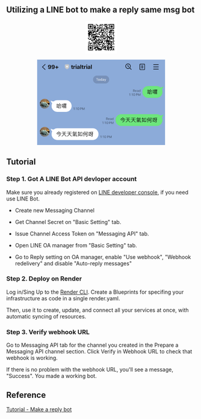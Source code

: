## Utilizing a LINE bot to make a reply same msg bot ##

<figure><center><img src="./img/qrcode.png" width="20%"></center></figure>

<figure><center><img src="./img/example.png" width="80%"></center></figure>

## Tutorial ##

### Step 1. Got A LINE Bot API devloper account ###

Make sure you already registered on [LINE developer console](https://developers.line.biz/en/), if you need use LINE Bot.

- Create new Messaging Channel

- Get Channel Secret on "Basic Setting" tab.

- Issue Channel Access Token on "Messaging API" tab.

- Open LINE OA manager from "Basic Setting" tab.

- Go to Reply setting on OA manager, enable "Use webhook", "Webhook redelivery" and disable "Auto-reply messages"

### Step 2. Deploy on Render ###

Log in/Sing Up to the [Render CLI](https://render.com). Create a Blueprints for specifing your infrastructure as code in a single render.yaml. 

Then, use it to create, update, and connect all your services at once, with automatic syncing of resources.

### Step 3. Verify webhook URL ###

Go to Messaging API tab for the channel you created in the Prepare a Messaging API channel section. Click Verify in Webhook URL to check that webhook is working. 

If there is no problem with the webhook URL, you'll see a message, "Success". You made a working bot.

## Reference ##

[Tutorial - Make a reply bot](https://developers.line.biz/en/docs/messaging-api/nodejs-sample/#send-reply)
